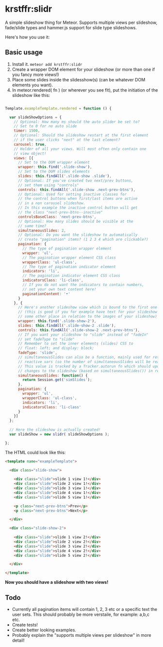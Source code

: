 # krstffr:slidr #

A simple slideshow thing for Meteor. Supports multiple views per slideshow, fade/slide types and hammer.js support for slide type slideshows.

Here's how you use it:

## Basic usage ##

1. Install it. `meteor add krstffr:slidr`
1. Create a wrapper DOM element for your slideshow (or more than one if you fancy more views!)
1. Place some slides inside the slidesshow(s) (can be whatever DOM elements you want).
1. In meteor.rendered( fn ) (or wherever you see fit), put the initiation of the slideshow like this:

```javascript

Template.exampleTemplate.rendered = function () {

  var slideShowOptions = {
    // Optional: How many ms should the auto slider be set to?
    // Set to 0 for no auto slide
    timer: 1500,
    // Optional: Should the slideshow restart at the first element
    // if the user clicks "next" at the last element?
    carousel: true,
    // Holder of all your views. Will most often only contain one
    // view object!
    views: [{
      // Set to the DOM wrapper element
      wrapper: this.find('.slide-show'),
      // Set to the DOM slides elements
      slides: this.findAll('.slide-show .slide'),
      // Optional: If you've created two next/prev buttons,
      // set them using "controls"
      controls: this.findAll('.slide-show .next-prev-btns'),
      // Optional: Used for setting inactive classes for
      // the control buttons when first/last items are active
      // in a non carousel slideshow.
      // In this example the inactive control button will get
      // the class "next-prev-btns--inactive"
      controlsBaseClass: 'next-prev-btns',
      // Optional: How many slides should be visible at the
      // same time?
      simultaneousSlides: 2,
      // Optional: Do you want the slideshow to automatically
      // create "pagination" items? (1 2 3 4 which are clickable?)
      pagination: {
        // The type of pagination wrapper element
        wrapper: 'ul',
        // The pagination wrapper element CSS class
        wrapperClass: 'ul-class',
        // The type of pagination indicator element
        indicators: 'li',
        // The pagination indicator element CSS class
        indicatorsClass: 'li-class',
        // If you do not want the indicators to contain numbers,
        // set your own text content here!
        paginationContent: '•'
      }
    }, {
      // Here's another slideshow view which is bound to the first one
      // (this is good if you for example have text for your slideshow at
      // some other place in relation to the images of your slideshow)
      wrapper: this.find('.slide-show-2'),
      slides: this.findAll('.slide-show-2 .slide'),
      controls: this.findAll('.slide-show-2 .next-prev-btns'),
      // If you want your slideshow to "slide" instead of "fadeIn"
      // set fadeType to "slide"
      // Remember to set the inner elements (slides) CSS to
      // float: left; and display: block;
      fadeType: 'slide',
      // simultaneousSlides can also be a function, mainly used for returning
      // reactive vars (so the number of simultaneousSlides will be reactive!)
      // This value is tracked by a Tracker.autorun fn which should update any
      // changes to the slideshow (based on simultaneousSlides()) in real time.
      simultaneousSlides: function() {
        return Session.get('simSlides');
      },
      pagination: {
        wrapper: 'ul',
        wrapperClass: 'ul-class',
        indicators: 'li',
        indicatorsClass: 'li-class'
      }
    }]
  };
  
  // Here the slideshow is actually created!
  var slideShow = new slidr( slideShowOptions );

};

```

The HTML could look like this:

```HTML
<template name="exampleTemplate">

  <div class="slide-show">
      
    <div class="slide">slide 1 view 1!</div>
    <div class="slide">slide 2 view 1!</div>
    <div class="slide">slide 3 view 1!</div>
    <div class="slide">slide 4 view 1!</div>
    <div class="slide">slide 5 view 1!</div>

    <p class="next-prev-btns">Prev</p>
    <p class="next-prev-btns">Next</p>

  </div>

  <div class="slide-show-2">
    
    <div class="slide">slide 1 view 2!</div>
    <div class="slide">slide 2 view 2!</div>
    <div class="slide">slide 3 view 2!</div>
    <div class="slide">slide 4 view 2!</div>
    <div class="slide">slide 5 view 2!</div>

  </div>

</template>
```

**Now you should have a slideshow with two views!**


## Todo

* Currently all pagination items will contain 1, 2, 3 etc or a specific text the user sets. This should probably be more verstaile, for example: a,b,c etc.
* Create tests!
* Create better looking examples.
* Probably explain the "supports multiple views per slideshow" in more detail!